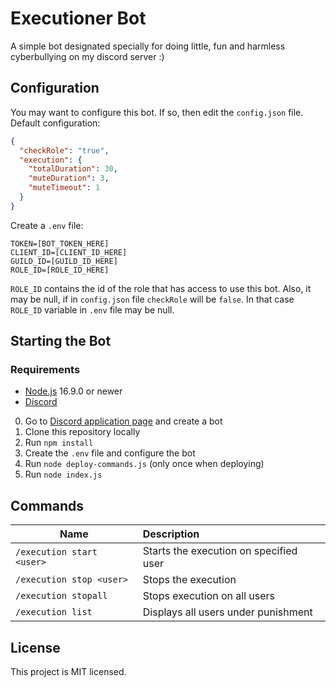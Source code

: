 # Executioner Bot

A simple bot designated specially for doing little, fun and harmless cyberbullying on my discord server :)

## Configuration

You may want to configure this bot. If so, then edit the `config.json` file. Default configuration:

````json
{
  "checkRole": "true",
  "execution": {
    "totalDuration": 30,
    "muteDuration": 3,
    "muteTimeout": 1
  }
}
````

Create a `.env` file:

````dotenv
TOKEN=[BOT_TOKEN_HERE]
CLIENT_ID=[CLIENT_ID_HERE]
GUILD_ID=[GUILD_ID_HERE]
ROLE_ID=[ROLE_ID_HERE]
````

`ROLE_ID` contains the id of the role that has access to use this bot. Also, it may be null, if in `config.json` file
`checkRole` will be `false`. In that case `ROLE_ID` variable in `.env` file may be null.

## Starting the Bot

### Requirements

* [Node.js](https://nodejs.org/) 16.9.0 or newer
* [Discord](https://discord.com/)

0. Go to [Discord application page](https://discord.com/developers/applications) and create a bot
1. Clone this repository locally
2. Run `npm install`
3. Create the `.env` file and configure the bot
4. Run `node deploy-commands.js` (only once when deploying)
5. Run `node index.js`

## Commands

| Name                      | Description                             |
|---------------------------|:----------------------------------------|
| `/execution start <user>` | Starts the execution on specified user  |
| `/execution stop <user>`  | Stops the execution                     |
| `/execution stopall`      | Stops execution on all users            |
| `/execution list`         | Displays all users under punishment     |

## License

This project is MIT licensed.